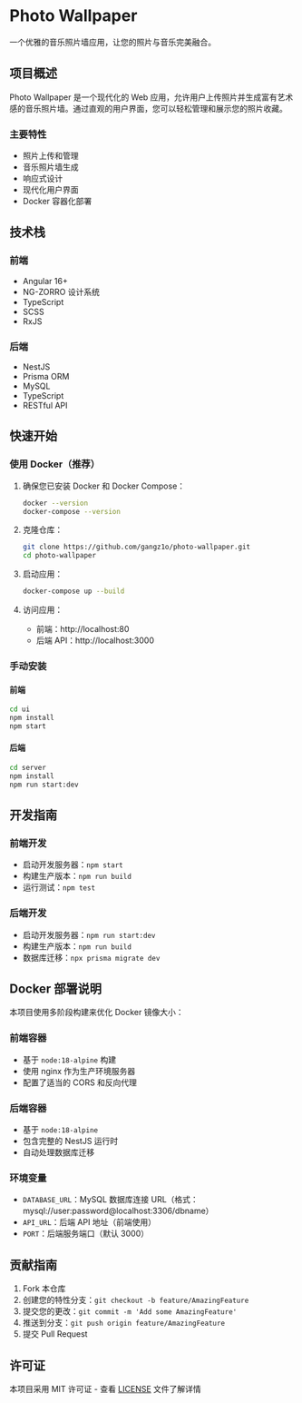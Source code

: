 # Photo Wallpaper

一个优雅的音乐照片墙应用，让您的照片与音乐完美融合。

## 项目概述

Photo Wallpaper 是一个现代化的 Web 应用，允许用户上传照片并生成富有艺术感的音乐照片墙。通过直观的用户界面，您可以轻松管理和展示您的照片收藏。

### 主要特性

- 照片上传和管理
- 音乐照片墙生成
- 响应式设计
- 现代化用户界面
- Docker 容器化部署

## 技术栈

### 前端
- Angular 16+
- NG-ZORRO 设计系统
- TypeScript
- SCSS
- RxJS

### 后端
- NestJS
- Prisma ORM
- MySQL
- TypeScript
- RESTful API

## 快速开始

### 使用 Docker（推荐）

1. 确保您已安装 Docker 和 Docker Compose：
   ```bash
   docker --version
   docker-compose --version
   ```

2. 克隆仓库：
   ```bash
   git clone https://github.com/gangz1o/photo-wallpaper.git
   cd photo-wallpaper
   ```

3. 启动应用：
   ```bash
   docker-compose up --build
   ```

4. 访问应用：
   - 前端：http://localhost:80
   - 后端 API：http://localhost:3000

### 手动安装

#### 前端
```bash
cd ui
npm install
npm start
```

#### 后端
```bash
cd server
npm install
npm run start:dev
```

## 开发指南

### 前端开发
- 启动开发服务器：`npm start`
- 构建生产版本：`npm run build`
- 运行测试：`npm test`

### 后端开发
- 启动开发服务器：`npm run start:dev`
- 构建生产版本：`npm run build`
- 数据库迁移：`npx prisma migrate dev`

## Docker 部署说明

本项目使用多阶段构建来优化 Docker 镜像大小：

### 前端容器
- 基于 `node:18-alpine` 构建
- 使用 nginx 作为生产环境服务器
- 配置了适当的 CORS 和反向代理

### 后端容器
- 基于 `node:18-alpine`
- 包含完整的 NestJS 运行时
- 自动处理数据库迁移

### 环境变量
- `DATABASE_URL`：MySQL 数据库连接 URL（格式：mysql://user:password@localhost:3306/dbname）
- `API_URL`：后端 API 地址（前端使用）
- `PORT`：后端服务端口（默认 3000）

## 贡献指南

1. Fork 本仓库
2. 创建您的特性分支：`git checkout -b feature/AmazingFeature`
3. 提交您的更改：`git commit -m 'Add some AmazingFeature'`
4. 推送到分支：`git push origin feature/AmazingFeature`
5. 提交 Pull Request

## 许可证

本项目采用 MIT 许可证 - 查看 [LICENSE](LICENSE) 文件了解详情
